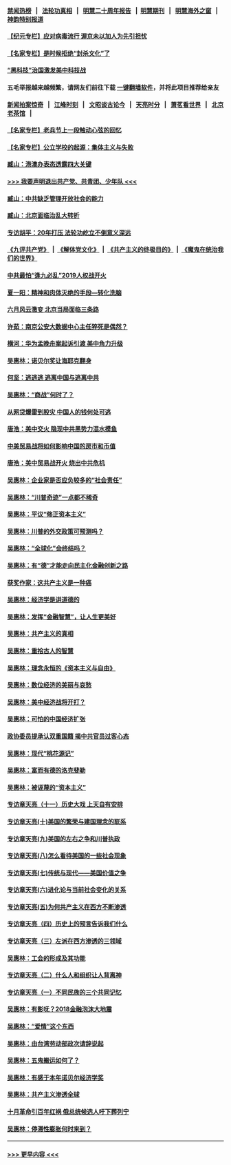 #### [禁闻热榜](热点新闻.md?=0)  &nbsp;&nbsp;|&nbsp;&nbsp; [法轮功真相](https://github.com/gfw-breaker/truth/blob/master/README.md?=0) &nbsp;&nbsp;|&nbsp;&nbsp; [明慧二十周年报告](https://github.com/gfw-breaker/mh-reports/blob/master/README.md?=0) &nbsp;&nbsp;|&nbsp;&nbsp;[明慧期刊](https://github.com/gfw-breaker/mh-qikan) &nbsp;&nbsp;|&nbsp;&nbsp; [明慧海外之窗](https://github.com/gfw-breaker/mh-news/blob/master/README.md?=0) &nbsp;&nbsp;|&nbsp;&nbsp; [神韵特别报道](https://github.com/gfw-breaker/mh-news/blob/master/shenyun.md?=0)
#### [【纪元专栏】应对病毒流行 渥京未以加人为先引担忧](../pages/nsc423/n11875714.md?t=02250802) 
#### [【名家专栏】是时候拒绝“封杀文化”了](../pages/nsc423/n11814093.md?t=02250802) 
#### [“黑科技”治国激发美中科技战](../pages/nsc423/n11638056.md?t=02250802) 
#### 五毛举报越来越频繁，请网友们前往下载 [一键翻墙软件](https://github.com/gfw-breaker/ssr-accounts)，并将此项目推荐给亲友
#### [新闻拍案惊奇](https://github.com/gfw-breaker/banned-news/blob/master/pages/link4.md) &nbsp;&nbsp;|&nbsp;&nbsp; [江峰时刻](https://github.com/gfw-breaker/banned-news/blob/master/pages/link4.md) &nbsp;&nbsp;|&nbsp;&nbsp; [文昭谈古论今](https://github.com/gfw-breaker/banned-news/blob/master/pages/link4.md) &nbsp;&nbsp;|&nbsp;&nbsp; [天亮时分](https://github.com/gfw-breaker/banned-news/blob/master/pages/link4.md) &nbsp;&nbsp;|&nbsp;&nbsp; [萧茗看世界](https://github.com/gfw-breaker/banned-news/blob/master/pages/link4.md) &nbsp;&nbsp;|&nbsp;&nbsp; [北京老茶馆](https://github.com/gfw-breaker/banned-news/blob/master/pages/link4.md) &nbsp;&nbsp;|&nbsp;&nbsp; 
#### [【名家专栏】老兵节上一段触动心弦的回忆](../pages/nsc423/n11646016.md?t=02250802) 
#### [【名家专栏】公立学校的起源：集体主义与失败](../pages/nsc423/n11601833.md?t=02250802) 
#### [臧山：港澳办表态透露四大关键](../pages/nsc423/n11421628.md?t=02250802) 
#### [>>> 我要声明退出共产党、共青团、少年队 <<<](https://github.com/begood0513/goodnews/blob/master/quit/letter.md) 
#### [臧山：中共缺乏管理开放社会的能力](../pages/nsc423/n11407457.md?t=02250802) 
#### [臧山：北京面临治乱大转折](../pages/nsc423/n11406895.md?t=02250802) 
#### [专访胡平：20年打压 法轮功屹立不倒意义深远](../pages/nsc423/n11398800.md?t=02250802) 
#### [《九评共产党》](https://github.com/begood0513/9ping.md/blob/master/README.md) &nbsp;|&nbsp; [《解体党文化》](../../../../jtdwh.md/blob/master/README.md)  &nbsp;|&nbsp; [《共产主义的终极目的》](../../../../gczydzjmd.md/blob/master/README.md) &nbsp;|&nbsp; [《魔鬼在统治我们的世界》](../../../../mgztzwmdsj.md/blob/master/README.md) 
#### [中共最怕“逢九必乱”2019人权战开火](../pages/nsc423/n11385248.md?t=02250802) 
#### [夏一阳：精神和肉体灭绝的手段—转化洗脑](../pages/nsc423/n11368250.md?t=02250802) 
#### [六月风云激变 北京当局面临三条路](../pages/nsc423/n11313668.md?t=02250802) 
#### [许茹：南京公安大数据中心主任猝死是偶然？](../pages/nsc423/n11064744.md?t=02250802) 
#### [横河：华为孟晚舟案起诉引渡 美中角力升级](../pages/nsc423/n11027230.md?t=02250802) 
#### [吴惠林：诺贝尔奖让海耶克翻身](../pages/nsc423/n10890049.md?t=02250802) 
#### [何坚：逃逃逃 逃离中国与逃离中共](../pages/nsc423/n10592891.md?t=02250802) 
#### [吴惠林：“商战”何时了？](../pages/nsc423/n10573558.md?t=02250802) 
#### [从网贷爆雷到股灾 中国人的钱何处可逃](../pages/nsc423/n10572800.md?t=02250802) 
#### [唐浩：美中交火 隐现中共黑势力混水摸鱼](../pages/nsc423/n10544040.md?t=02250802) 
#### [中美贸易战将如何影响中国的房市和币值](../pages/nsc423/n10543697.md?t=02250802) 
#### [唐浩：美中贸易战开火 烧出中共危机](../pages/nsc423/n10540126.md?t=02250802) 
#### [吴惠林：企业家是否应负较多的“社会责任”](../pages/nsc423/n10535022.md?t=02250802) 
#### [吴惠林：“川普奇迹”一点都不稀奇](../pages/nsc423/n10512808.md?t=02250802) 
#### [吴惠林：平议“修正资本主义”](../pages/nsc423/n10495724.md?t=02250802) 
#### [吴惠林：川普的外交政策可预测吗？](../pages/nsc423/n10462387.md?t=02250802) 
#### [吴惠林：“全球化”会终结吗？](../pages/nsc423/n10452838.md?t=02250802) 
#### [吴惠林：有“德”才能走向民主化金融创新之路](../pages/nsc423/n10432292.md?t=02250802) 
#### [获奖作家：这共产主义是一种癌](../pages/nsc423/n10431541.md?t=02250802) 
#### [吴惠林：经济学是讲道德的](../pages/nsc423/n10398014.md?t=02250802) 
#### [吴惠林：发挥“金融智慧”，让人生更美好](../pages/nsc423/n10375019.md?t=02250802) 
#### [吴惠林：共产主义的真相](../pages/nsc423/n10351394.md?t=02250802) 
#### [吴惠林：重拾古人的智慧](../pages/nsc423/n10337691.md?t=02250802) 
#### [吴惠林：理念永恒的《资本主义与自由》](../pages/nsc423/n10316274.md?t=02250802) 
#### [吴惠林：数位经济的美丽与哀愁](../pages/nsc423/n10292946.md?t=02250802) 
#### [吴惠林：美中经济战将开打？](../pages/nsc423/n10258825.md?t=02250802) 
#### [吴惠林：可怕的中国经济扩张](../pages/nsc423/n10219147.md?t=02250802) 
#### [政协委员提承认双重国籍 揭中共官员过客心态](../pages/nsc423/n10208809.md?t=02250802) 
#### [吴惠林：现代“桃花源记”](../pages/nsc423/n10185234.md?t=02250802) 
#### [吴惠林：富而有德的洛克斐勒](../pages/nsc423/n10142264.md?t=02250802) 
#### [吴惠林：被诬蔑的“资本主义”](../pages/nsc423/n10124816.md?t=02250802) 
#### [专访章天亮（十一）历史大戏 上天自有安排](../pages/nsc423/n10094905.md?t=02250802) 
#### [专访章天亮(十)美国的繁荣与建国理念的联系](../pages/nsc423/n10094899.md?t=02250802) 
#### [专访章天亮(九)美国的左右之争和川普执政](../pages/nsc423/n10094889.md?t=02250802) 
#### [专访章天亮(八)怎么看待美国的一些社会现象](../pages/nsc423/n10094857.md?t=02250802) 
#### [专访章天亮(七)传统与现代——美国价值之争](../pages/nsc423/n10093140.md?t=02250802) 
#### [专访章天亮(六)进化论与当前社会变化的关系](../pages/nsc423/n10092036.md?t=02250802) 
#### [专访章天亮(五)为何共产主义在西方不断渗透](../pages/nsc423/n10083620.md?t=02250802) 
#### [专访章天亮（四）历史上的预言告诉我们什么](../pages/nsc423/n10083606.md?t=02250802) 
#### [专访章天亮（三）左派在西方渗透的三领域](../pages/nsc423/n10081115.md?t=02250802) 
#### [吴惠林：工会的形成及其功能](../pages/nsc423/n10080633.md?t=02250802) 
#### [专访章天亮（二）什么人和组织让人背离神](../pages/nsc423/n10076637.md?t=02250802) 
#### [专访章天亮（一）不同民族的三个共同记忆](../pages/nsc423/n10074188.md?t=02250802) 
#### [吴惠林：有影呒？2018金融泡沫大地震](../pages/nsc423/n10040534.md?t=02250802) 
#### [吴惠林：“爱情”这个东西](../pages/nsc423/n10019423.md?t=02250802) 
#### [吴惠林：由台湾劳动部政次请辞说起](../pages/nsc423/n9979679.md?t=02250802) 
#### [吴惠林：五鬼搬运如何了？](../pages/nsc423/n9925338.md?t=02250802) 
#### [吴惠林：有感于本年诺贝尔经济学奖](../pages/nsc423/n9871883.md?t=02250802) 
#### [吴惠林：共产主义渗透全球](../pages/nsc423/n9812748.md?t=02250802) 
#### [十月革命引百年红祸 俄总统候选人吁下葬列宁](../pages/nsc423/n9810182.md?t=02250802) 
#### [吴惠林：停滞性膨胀何时来到？](../pages/nsc423/n9764136.md?t=02250802) 

----
#### [ >>> 更早内容 <<< ](../indexes/nsc423-earlier.md)
